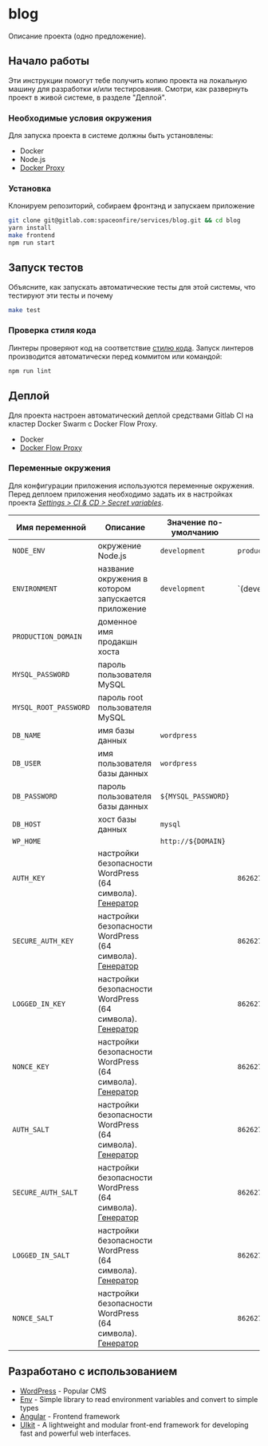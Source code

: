 # blog

Описание проекта (одно предложение).

## Начало работы

Эти инструкции помогут тебе получить копию проекта на локальную машину для разработки и/или тестирования. Смотри, как развернуть проект в живой системе, в разделе "Деплой".

### Необходимые условия окружения

Для запуска проекта в системе должны быть установлены:

- Docker
- Node.js
- [Docker Proxy](http://git.zolotoykod.ru/zk/docker-proxy-letsencrypt)

### Установка

Клонируем репозиторий, собираем фронтэнд и запускаем приложение

```bash
git clone git@gitlab.com:spaceonfire/services/blog.git && cd blog
yarn install
make frontend
npm run start
```

## Запуск тестов

Объясните, как запускать автоматические тесты для этой системы, что тестируют эти тесты и почему

```bash
make test
```

### Проверка стиля кода

Линтеры проверяют код на соответствие [стилю кода](http://git.zolotoykod.ru/zk/developer-guide/blob/master/1-standards/readme.md).
Запуск линтеров производится автоматически перед коммитом или командой:

```bash
npm run lint
```

## Деплой

Для проекта настроен автоматический деплой средствами Gitlab CI на кластер Docker Swarm с Docker Flow Proxy.

- Docker
- [Docker Flow Proxy](http://git.zolotoykod.ru/zk/docker-proxy-letsencrypt)

### Переменные окружения

Для конфигурации приложения используются переменные окружения. Перед деплоем приложения необходимо задать их в настройках проекта *[Settings > CI & CD > Secret variables](http://git.zolotoykod.ru/help/ci/variables/README#secret-variables)*.

Имя переменной | Описание | Значение по-умолчанию | Пример
--- | --- | --- | ---
`NODE_ENV` | окружение Node.js | `development` | `production` 
`ENVIRONMENT` | название окружения в котором запускается приложение | `development` | `(development|staging|production)`
`PRODUCTION_DOMAIN` | доменное имя продакшн хоста | |
`MYSQL_PASSWORD` | пароль пользователя MySQL | |
`MYSQL_ROOT_PASSWORD` | пароль root пользователя MySQL | |
`DB_NAME` | имя базы данных | `wordpress` |
`DB_USER` | имя пользователя базы данных | `wordpress` |
`DB_PASSWORD` | пароль пользователя базы данных | `${MYSQL_PASSWORD}` |
`DB_HOST` | хост базы данных | `mysql` |
`WP_HOME` | | `http://${DOMAIN}` |
`AUTH_KEY` | настройки безопасности WordPress (64 символа). [Генератор](https://api.wordpress.org/secret-key/1.1/salt/) | | `8626276f99834111d7670f359994eb46c10590c0881a4e6cf923a4fbf7e5a095`
`SECURE_AUTH_KEY` | настройки безопасности WordPress (64 символа). [Генератор](https://api.wordpress.org/secret-key/1.1/salt/) | | `8626276f99834111d7670f359994eb46c10590c0881a4e6cf923a4fbf7e5a095`
`LOGGED_IN_KEY` | настройки безопасности WordPress (64 символа). [Генератор](https://api.wordpress.org/secret-key/1.1/salt/) | | `8626276f99834111d7670f359994eb46c10590c0881a4e6cf923a4fbf7e5a095`
`NONCE_KEY` | настройки безопасности WordPress (64 символа). [Генератор](https://api.wordpress.org/secret-key/1.1/salt/) | | `8626276f99834111d7670f359994eb46c10590c0881a4e6cf923a4fbf7e5a095`
`AUTH_SALT` | настройки безопасности WordPress (64 символа). [Генератор](https://api.wordpress.org/secret-key/1.1/salt/) | | `8626276f99834111d7670f359994eb46c10590c0881a4e6cf923a4fbf7e5a095`
`SECURE_AUTH_SALT` | настройки безопасности WordPress (64 символа). [Генератор](https://api.wordpress.org/secret-key/1.1/salt/) | | `8626276f99834111d7670f359994eb46c10590c0881a4e6cf923a4fbf7e5a095`
`LOGGED_IN_SALT` | настройки безопасности WordPress (64 символа). [Генератор](https://api.wordpress.org/secret-key/1.1/salt/) | | `8626276f99834111d7670f359994eb46c10590c0881a4e6cf923a4fbf7e5a095`
`NONCE_SALT` | настройки безопасности WordPress (64 символа). [Генератор](https://api.wordpress.org/secret-key/1.1/salt/) | | `8626276f99834111d7670f359994eb46c10590c0881a4e6cf923a4fbf7e5a095`

## Разработано с использованием

* [WordPress](https://wordpress.org/) - Popular CMS
* [Env](https://github.com/oscarotero/env) - Simple library to read environment variables and convert to simple types
* [Angular](https://angular.io/) - Frontend framework
* [UIkit](https://getuikit.com/) - A lightweight and modular front-end framework for developing fast and powerful web interfaces.
